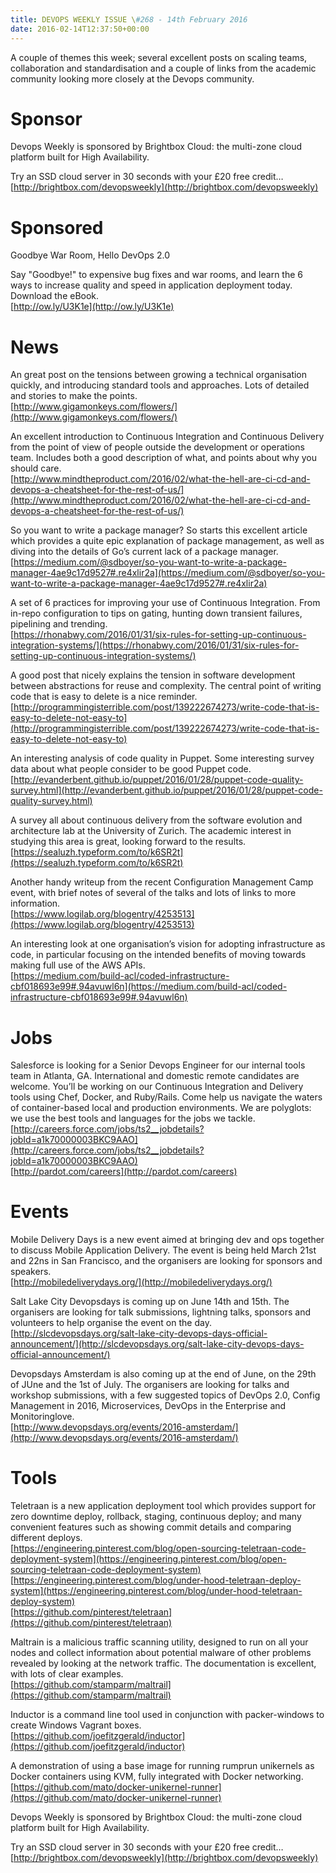 ```yaml
---
title: DEVOPS WEEKLY ISSUE \#268 - 14th February 2016 
date: 2016-02-14T12:37:50+00:00
---
```


A couple of themes this week; several excellent posts on scaling teams, collaboration and standardisation and a couple of links from the academic community looking more closely at the Devops community.


Sponsor
======

Devops Weekly is sponsored by Brightbox Cloud: the multi-zone cloud platform built for High Availability.

Try an SSD cloud server in 30 seconds with your £20 free credit…
<br>[http://brightbox.com/devopsweekly](http://brightbox.com/devopsweekly)


Sponsored
========

Goodbye War Room, Hello DevOps 2.0

Say "Goodbye!" to expensive bug fixes and war rooms, and learn the 6 ways to increase quality and speed in application deployment today. Download the eBook.
<br>[http://ow.ly/U3K1e](http://ow.ly/U3K1e)


News
====

An great post on the tensions between growing a technical organisation quickly, and introducing standard tools and approaches. Lots of detailed and stories to make the points.
<br>[http://www.gigamonkeys.com/flowers/](http://www.gigamonkeys.com/flowers/)


An excellent introduction to Continuous Integration and Continuous Delivery from the point of view of people outside the development or operations team. Includes both a good description of what, and points about why you should care.
<br>[http://www.mindtheproduct.com/2016/02/what-the-hell-are-ci-cd-and-devops-a-cheatsheet-for-the-rest-of-us/](http://www.mindtheproduct.com/2016/02/what-the-hell-are-ci-cd-and-devops-a-cheatsheet-for-the-rest-of-us/)


So you want to write a package manager? So starts this excellent article which provides a quite epic explanation of package management, as well as diving into the details of Go’s current lack of a package manager.
<br>[https://medium.com/@sdboyer/so-you-want-to-write-a-package-manager-4ae9c17d9527#.re4xlir2a](https://medium.com/@sdboyer/so-you-want-to-write-a-package-manager-4ae9c17d9527#.re4xlir2a)


A set of 6 practices for improving your use of Continuous Integration. From in-repo configuration to tips on gating, hunting down transient failures, pipelining and trending.
<br>[https://rhonabwy.com/2016/01/31/six-rules-for-setting-up-continuous-integration-systems/](https://rhonabwy.com/2016/01/31/six-rules-for-setting-up-continuous-integration-systems/)


A good post that nicely explains the tension in software development between abstractions for reuse and complexity. The central point of writing code that is easy to delete is a nice reminder.
<br>[http://programmingisterrible.com/post/139222674273/write-code-that-is-easy-to-delete-not-easy-to](http://programmingisterrible.com/post/139222674273/write-code-that-is-easy-to-delete-not-easy-to)


An interesting analysis of code quality in Puppet. Some interesting survey data about what people consider to be good Puppet code.
<br>[http://evanderbent.github.io/puppet/2016/01/28/puppet-code-quality-survey.html](http://evanderbent.github.io/puppet/2016/01/28/puppet-code-quality-survey.html)


A survey all about continuous delivery from the software evolution and architecture lab at the University of Zurich. The academic interest in studying this area is great, looking forward to the results.
<br>[https://sealuzh.typeform.com/to/k6SR2t](https://sealuzh.typeform.com/to/k6SR2t)


Another handy writeup from the recent Configuration Management Camp event, with brief notes of several of the talks and lots of links to more information.
<br>[https://www.logilab.org/blogentry/4253513](https://www.logilab.org/blogentry/4253513)


An interesting look at one organisation’s vision for adopting infrastructure as code, in particular focusing on the intended benefits of moving towards making full use of the AWS APIs.
<br>[https://medium.com/build-acl/coded-infrastructure-cbf018693e99#.94avuwl6n](https://medium.com/build-acl/coded-infrastructure-cbf018693e99#.94avuwl6n)


Jobs
====

Salesforce is looking for a Senior Devops Engineer for our internal tools team in Atlanta, GA. International and domestic remote candidates are welcome. You’ll be working on our Continuous Integration and Delivery tools using Chef, Docker, and Ruby/Rails. Come help us navigate the waters of container-based local and production environments. We are polyglots: we use the best tools and languages for the jobs we tackle.
<br>[http://careers.force.com/jobs/ts2__jobdetails?jobId=a1k70000003BKC9AAO](http://careers.force.com/jobs/ts2__jobdetails?jobId=a1k70000003BKC9AAO)
<br>[http://pardot.com/careers](http://pardot.com/careers)


Events
======

Mobile Delivery Days is a new event aimed at bringing dev and ops together to discuss Mobile Application Delivery. The event is being held March 21st and 22ns in San Francisco, and the organisers are looking for sponsors and speakers.
<br>[http://mobiledeliverydays.org/](http://mobiledeliverydays.org/)


Salt Lake City Devopsdays is coming up on June 14th and 15th. The organisers are looking for talk submissions, lightning talks, sponsors and volunteers to help organise the event on the day.
<br>[http://slcdevopsdays.org/salt-lake-city-devops-days-official-announcement/](http://slcdevopsdays.org/salt-lake-city-devops-days-official-announcement/)


Devopsdays Amsterdam is also coming up at the end of June, on the 29th of JUne and the 1st of July. The organisers are looking for talks and workshop submissions, with a few suggested topics of DevOps 2.0, Config Management in 2016, Microservices, DevOps in the Enterprise and Monitoringlove.
<br>[http://www.devopsdays.org/events/2016-amsterdam/](http://www.devopsdays.org/events/2016-amsterdam/)


Tools
=====

Teletraan is a new application deployment tool which provides support for zero downtime deploy, rollback, staging, continuous deploy; and many convenient features such as showing commit details and comparing different deploys.
<br>[https://engineering.pinterest.com/blog/open-sourcing-teletraan-code-deployment-system](https://engineering.pinterest.com/blog/open-sourcing-teletraan-code-deployment-system)
<br>[https://engineering.pinterest.com/blog/under-hood-teletraan-deploy-system](https://engineering.pinterest.com/blog/under-hood-teletraan-deploy-system)
<br>[https://github.com/pinterest/teletraan](https://github.com/pinterest/teletraan)


Maltrain is a malicious traffic scanning utility, designed to run on all your nodes and collect information about potential malware of other problems revealed by looking at the network traffic. The documentation is excellent, with lots of clear examples.
<br>[https://github.com/stamparm/maltrail](https://github.com/stamparm/maltrail)


Inductor is a command line tool used in conjunction with packer-windows to create Windows Vagrant boxes.
<br>[https://github.com/joefitzgerald/inductor](https://github.com/joefitzgerald/inductor)


A demonstration of using a base image for running rumprun unikernels as Docker containers using KVM, fully integrated with Docker networking.
<br>[https://github.com/mato/docker-unikernel-runner](https://github.com/mato/docker-unikernel-runner)


Devops Weekly is sponsored by Brightbox Cloud: the multi-zone cloud platform built for High Availability.

Try an SSD cloud server in 30 seconds with your £20 free credit…
<br>[http://brightbox.com/devopsweekly](http://brightbox.com/devopsweekly)



